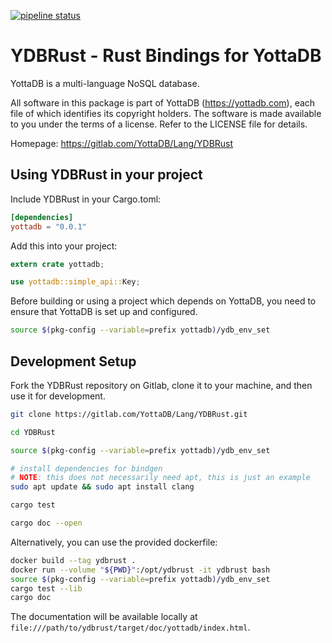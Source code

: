 [![pipeline status](https://gitlab.com/YottaDB/Lang/YDBRust/badges/master/pipeline.svg)](https://gitlab.com/YottaDB/Lang/YDBRust/commits/master)


# YDBRust - Rust Bindings for YottaDB

YottaDB is a multi-language NoSQL database. 

All software in this package is part of YottaDB (https://yottadb.com), each
file of which identifies its copyright holders. The software is made available
to you under the terms of a license. Refer to the LICENSE file for details.

Homepage: https://gitlab.com/YottaDB/Lang/YDBRust

## Using YDBRust in your project

Include YDBRust in your Cargo.toml:

```toml
[dependencies]
yottadb = "0.0.1"
```

Add this into your project:

```rust
extern crate yottadb;

use yottadb::simple_api::Key;
```

Before building or using a project which depends on YottaDB, you need to ensure that YottaDB is set up and configured.

```sh
source $(pkg-config --variable=prefix yottadb)/ydb_env_set
```

## Development Setup

Fork the YDBRust repository on Gitlab, clone it to your machine, and then use it for development.

```sh
git clone https://gitlab.com/YottaDB/Lang/YDBRust.git

cd YDBRust

source $(pkg-config --variable=prefix yottadb)/ydb_env_set

# install dependencies for bindgen
# NOTE: this does not necessarily need apt, this is just an example
sudo apt update && sudo apt install clang

cargo test

cargo doc --open
```

Alternatively, you can use the provided dockerfile:

```sh
docker build --tag ydbrust .
docker run --volume "${PWD}":/opt/ydbrust -it ydbrust bash
source $(pkg-config --variable=prefix yottadb)/ydb_env_set
cargo test --lib
cargo doc
```

The documentation will be available locally at
`file:///path/to/ydbrust/target/doc/yottadb/index.html`.
